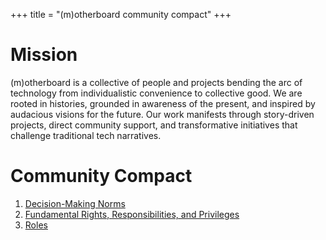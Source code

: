 +++
title = "(m)otherboard community compact"
+++

# Mission
(m)otherboard is a collective of people and projects bending the arc of technology from individualistic convenience to collective good. We are rooted in histories, grounded in awareness of the present, and inspired by audacious visions for the future. Our work manifests through story-driven projects, direct community support, and transformative initiatives that challenge traditional tech narratives.

# Community Compact

1. [Decision-Making Norms](/governance/decision-making-norms)
2. [Fundamental Rights, Responsibilities, and Privileges](/governance/fundamental-rights)
3. [Roles](/governance/roles)


